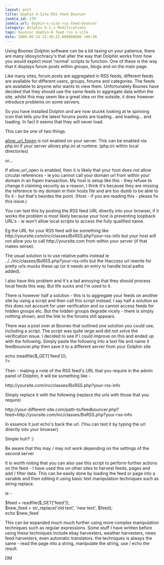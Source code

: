 ```yaml
---
layout: post
title: Dophin X-Site RSS Feed Bouncer
joomla_id: 179
joomla_url: dophin-x-site-rss-feed-bouncer
category: Dolphin 6.1.x Modifications
tags: bouncer dophin-6 feed rss x-site
date: 2009-06-24 22:30:25.000000000 +09:30
---
```

<p>Using Boonex Dolphin software can be a bit taxing on your patience, there are many idiosynchracy's that alter the way that Dolphin works from how you would expect most 'normal' scripts to function. One of these is the way that it displays forum posts within groups, blogs and on the main page.</p>
<p>Like many sites, forum posts are aggregated in RSS feeds, different feeds are available for different users, groups, forums and categories. The feeds are available to anyone who wants to view them. Unfortunately Boonex have decided that they should use the same feeds to aggregate data within the site, whilst this may seem like a great idea on the outside, it does however introduce problems on some servers.</p>
<p>So you have installed Dolphin and are now stuckk looking at te spinning icon that tells you the latest forums posts are loading.. and loading... and loading. In fact it seems that they will never load.</p>
<p>This can be one of two things.</p>
<p><a class="link" href="http://us3.php.net/manual/en/filesystem.configuration.php#ini.allow-url-fopen">allow_url_fopen</a> is not enabled on your server. This can be enabled via php.ini if your server allows php.ini at runtime. (php.ini within local directories)</p>
<p>or...</p>
<p>If allow_url_open is enabled, then it is likely that your host does not allow circular references - ie you cannot call your domain url from within your domain in an fopen transaction. My host is setup like this - they refuse to change it claiming security as a reason, I think it's because they are missing the reference to my domain in their hosts file and are too dumb to be able to fix it - but that's besides the point. (Host - if you are reading this - please fix this issue.)</p>
<p>You can test this by posting the RSS feed URL directly into your browser, if it works the problem&nbsp;is most likely because your host is preventing loopback URL's - ie won't allow local scripts to access the fully qualified name.</p>
<p>Eg the URL for your RSS feed will be something like http://yoursite.com/inc/classes/BxRSS.php?your-rss-info but your host will not allow you to call http://yoursite.com from within your server (if that makes sense).</p>
<p>The usual solution is to use relative paths instead ie ../../inc/classes/BxRSS.php?your-rss-info but the htaccess url rewrite for pretty urls mucks these up (or it needs an entry to handle local paths added).</p>
<p>I also have this problem and it's a tad annoying that they should process local feeds this way. But life sucks and I'm used to it.</p>
<p>There is however half a solution - this is to aggregate your feeds on another site by using a script and then call this script instead. I say half a solution as this does not account for user verification and so cannot access feeds for hidden groups etc. But the hidden groups degrade nicely - there is simply nothing shown, and the link to the forums still appears.</p>
<p>There was a post over at Boonex that outlined one solution you could use, including a script. The script was quite large and did not solve the verification issue. I decided to see if I could improve on this and ended up with the following. Simply paste the following into a text file and name it feedbouncer.php then save it to a different server from your Dolphin site</p>
<p class="code"><!--?php <br ?-->echo (readfile($_GET['feed']));<br>?&gt;</p>
<p>Then - making a note of the RSS feed's URL that you require in the admin panel of Dolphin, it will be something like -</p>
<p class="code">http://yoursite.com/inc/classes/BxRSS.php?your-rss-info</p>
<p>Simply replace it with the following (replace the urls with those that you require)</p>
<p class="code">http://your-different-site.com/path-to/feedbouncer.php?feed=http://yoursite.com/inc/classes/BxRSS.php?your-rss-info</p>
<p>In essence it just echo's back the url. (You can test it by typing the url directly into your browser)</p>
<p>Simple huh? :)</p>
<p>Be aware that this may / may not work depending on the settings of the second server</p>
<p>It is worth noting that you can also use this script to perform further actions on the feed - I have used this on other sites to harvest feeds, pages and add / filter data. This can be easily done by loading the feed or page into a variable and then editing it using basic text manipulation techniques such as string replace.</p>
<p>ie -</p>
<p class="code">$feed = readfile($_GET['feed']);<br>$new_feed = str_replace('old text', 'new text', $feed);<br>echo $new_feed</p>
<p>This can be expanded much much further using more complex manipulation techniques such as regular expressions. Some stuff I have written before using these techniques include ebay harvesters, weather harvesters, news feed harvesters, even automatic translators. the techniques is always the same - read the page into a string, manipulate the string, use / echo the result.</p>
<p>DM</p>
